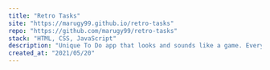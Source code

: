 ```yaml
---
title: "Retro Tasks"
site: "https://marugy99.github.io/retro-tasks"
repo: "https://github.com/marugy99/retro-tasks"
stack: "HTML, CSS, JavaScript"
description: "Unique To Do app that looks and sounds like a game. Every two tasks the user levels up and earns stars along the way."
created_at: "2021/05/20"
---
```

